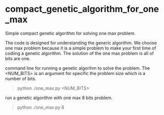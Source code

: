 # compact_genetic_algorithm_for_one_max
Simple compact genetic algorithm for solving one max problem.

The code is designed for understanding the generic algorithm.
We choose one max problem because it is a simple problem to make your first time of codiing a genetic algorithm.
The solution of the one max problem is all of bits are one.

command line for running a genetic algorihm to solve the problem. The <NUM_BITS> is an argument for specific the problem size which is a number of bits.
> python ./one_max.py <NUM_BITS>

run a genetic algorithm with one max 8 bits problem.

> python ./one_max.py 8